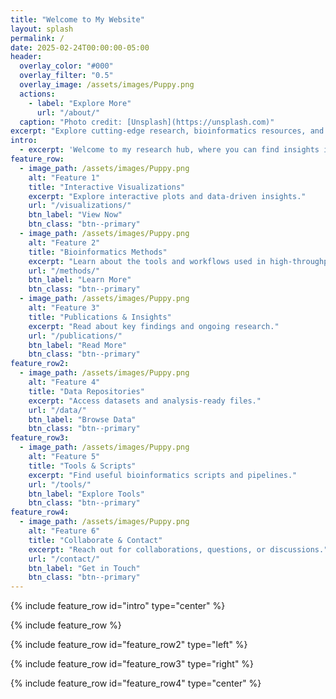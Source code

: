 ```yaml
---
title: "Welcome to My Website"
layout: splash
permalink: /
date: 2025-02-24T00:00:00-05:00
header:
  overlay_color: "#000"
  overlay_filter: "0.5"
  overlay_image: /assets/images/Puppy.png
  actions:
    - label: "Explore More"
      url: "/about/"
  caption: "Photo credit: [Unsplash](https://unsplash.com)"
excerpt: "Explore cutting-edge research, bioinformatics resources, and interactive data visualization tools."
intro:
  - excerpt: 'Welcome to my research hub, where you can find insights into bioinformatics, single-cell RNA sequencing, and more. *Explore the data, methods, and findings.*'
feature_row:
  - image_path: /assets/images/Puppy.png
    alt: "Feature 1"
    title: "Interactive Visualizations"
    excerpt: "Explore interactive plots and data-driven insights."
    url: "/visualizations/"
    btn_label: "View Now"
    btn_class: "btn--primary"
  - image_path: /assets/images/Puppy.png
    alt: "Feature 2"
    title: "Bioinformatics Methods"
    excerpt: "Learn about the tools and workflows used in high-throughput data analysis."
    url: "/methods/"
    btn_label: "Learn More"
    btn_class: "btn--primary"
  - image_path: /assets/images/Puppy.png
    alt: "Feature 3"
    title: "Publications & Insights"
    excerpt: "Read about key findings and ongoing research."
    url: "/publications/"
    btn_label: "Read More"
    btn_class: "btn--primary"
feature_row2:
  - image_path: /assets/images/Puppy.png
    alt: "Feature 4"
    title: "Data Repositories"
    excerpt: "Access datasets and analysis-ready files."
    url: "/data/"
    btn_label: "Browse Data"
    btn_class: "btn--primary"
feature_row3:
  - image_path: /assets/images/Puppy.png
    alt: "Feature 5"
    title: "Tools & Scripts"
    excerpt: "Find useful bioinformatics scripts and pipelines."
    url: "/tools/"
    btn_label: "Explore Tools"
    btn_class: "btn--primary"
feature_row4:
  - image_path: /assets/images/Puppy.png
    alt: "Feature 6"
    title: "Collaborate & Contact"
    excerpt: "Reach out for collaborations, questions, or discussions."
    url: "/contact/"
    btn_label: "Get in Touch"
    btn_class: "btn--primary"
---
```


{% include feature_row id="intro" type="center" %}

{% include feature_row %}

{% include feature_row id="feature_row2" type="left" %}

{% include feature_row id="feature_row3" type="right" %}

{% include feature_row id="feature_row4" type="center" %}

